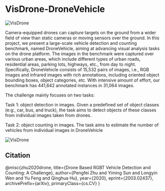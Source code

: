 # VisDrone-DroneVehicle

![VisDrone](https://github.com/VisDrone/DroneVehicle/blob/master/dataset_sample.png)

Camera-equipped drones can capture targets on the ground from a wider field of view than static cameras or moving
sensors over the ground. In this project, we present a large-scale vehicle detection and counting benchmark, named DroneVehicle,
aiming at advancing visual analysis tasks on the drone platform. The images in the benchmark were captured over various urban
areas, which include different types of urban roads, residential areas, parking lots, highways, etc., from day to night. Specifically,
DroneVehicle consists of 15,532 pairs of images, i.e., RGB images and infrared images with rich annotations, including oriented object bounding boxes, object categories, etc. With intensive amount of effort, our benchmark has 441,642 annotated
instances in 31,064 images.

The challenge mainly focuses on two tasks: 

Task 1: object detection in images. Given a predefined
set of object classes (e:g:, car, bus, and truck), the task
aims to detect objects of these classes from individual
images taken from drones.

Task 2: object counting in images. The task aims to
estimate the number of vehicles from individual images
in DroneVehicle

![VisDrone](https://github.com/VisDrone/DroneVehicle/blob/master/label_sample.png)

## Citation 

@misc{zhu2020drone,
    title={Drone Based RGBT Vehicle Detection and Counting: A Challenge},
    author={Pengfei Zhu and Yiming Sun and Longyin Wen and Yu Feng and Qinghua Hu},
    year={2020},
    eprint={2003.02437},
    archivePrefix={arXiv},
    primaryClass={cs.CV}
}


